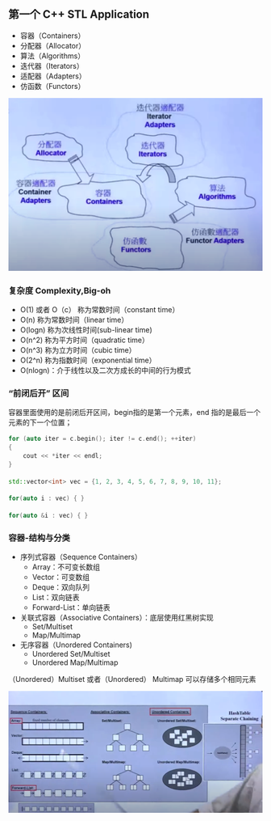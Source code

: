 ## 第一个 C++ STL Application

+ 容器（Containers）
+ 分配器（Allocator）
+ 算法（Algorithms）
+ 迭代器（Iterators）
+ 适配器（Adapters）
+ 仿函数（Functors）

![](./imgs/STL.png)

### 复杂度 Complexity,Big-oh

+ O(1) 或者 O（c） 称为常数时间（constant time）
+ O(n) 称为常数时间（linear time）
+ O(logn) 称为次线性时间(sub-linear time)
+ O(n^2) 称为平方时间（quadratic time）
+ O(n^3) 称为立方时间（cubic time）
+ O(2^n) 称为指数时间（exponential time）
+ O(nlogn)：介于线性以及二次方成长的中间的行为模式

### “前闭后开” 区间

容器里面使用的是前闭后开区间，begin指的是第一个元素，end 指的是最后一个元素的下一个位置；

```c++
for (auto iter = c.begin(); iter != c.end(); ++iter) 
{
    cout << *iter << endl;
}

std::vector<int> vec = {1, 2, 3, 4, 5, 6, 7, 8, 9, 10, 11};

for(auto i : vec) { }

for(auto &i : vec) { }

```

### 容器-结构与分类

+ 序列式容器（Sequence Containers）
    - Array：不可变长数组
    - Vector：可变数组
    - Deque：双向队列
    - List：双向链表
    - Forward-List：单向链表
+ 关联式容器（Associative Containers）：底层使用红黑树实现
    - Set/Multiset
    - Map/Multimap
+ 无序容器（Unordered Containers)
    - Unordered Set/Multiset
    - Unordered Map/Multimap


（Unordered）Multiset 或者（Unordered） Multimap 可以存储多个相同元素

![](./imgs/containers.png)


